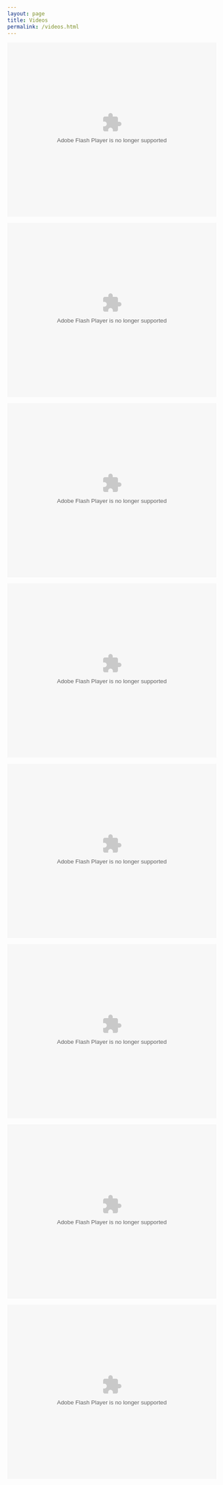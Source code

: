 ```yaml
---
layout: page
title: Videos
permalink: /videos.html
---
```


<p>
<embed src="http://player.youku.com/player.php/sid/XNTk3Njc2MDA0/v.swf" allowFullScreen="true" quality="high" width="480" height="400" align="middle" allowScriptAccess="always" type="application/x-shockwave-flash" />
</p>

<p>
<embed src="http://player.youku.com/player.php/sid/XNTk3MTI0ODIw/v.swf" allowFullScreen="true" quality="high" width="480" height="400" align="middle" allowScriptAccess="always" type="application/x-shockwave-flash" />
</p>

<p>
<embed src="http://player.youku.com/player.php/sid/XNTk2OTYxMDky/v.swf" allowFullScreen="true" quality="high" width="480" height="400" align="middle" allowScriptAccess="always" type="application/x-shockwave-flash" />
</p>

<p>
<embed src="http://player.youku.com/player.php/sid/XNTk2NjkyOTg4/v.swf" allowFullScreen="true" quality="high" width="480" height="400" align="middle" allowScriptAccess="always" type="application/x-shockwave-flash" />
</p>

<p>
<embed src="http://player.youku.com/player.php/sid/XNTk2NTY1MzYw/v.swf" allowFullScreen="true" quality="high" width="480" height="400" align="middle" allowScriptAccess="always" type="application/x-shockwave-flash" />
</p>

<p>
<embed src="http://player.youku.com/player.php/sid/XNTk2NTU4Mzgw/v.swf" allowFullScreen="true" quality="high" width="480" height="400" align="middle" allowScriptAccess="always" type="application/x-shockwave-flash" />
</p>

<p>
<embed src="http://player.youku.com/player.php/sid/XNTk2NTQ3MTky/v.swf" allowFullScreen="true" quality="high" width="480" height="400" align="middle" allowScriptAccess="always" type="application/x-shockwave-flash" />
</p>

<p>
<embed src="http://player.youku.com/player.php/sid/XNTk2NTQwNjky/v.swf" allowFullScreen="true" quality="high" width="480" height="400" align="middle" allowScriptAccess="always" type="application/x-shockwave-flash" />
</p>
